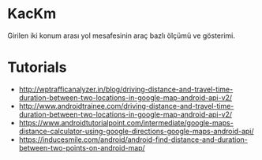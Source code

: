# KacKm
Girilen iki konum arası yol mesafesinin araç bazlı ölçümü ve gösterimi. 


# Tutorials
- http://wptrafficanalyzer.in/blog/driving-distance-and-travel-time-duration-between-two-locations-in-google-map-android-api-v2/
- http://www.androidtrainee.com/driving-distance-and-travel-time-duration-between-two-locations-in-google-map-android-api-v2/
- https://www.androidtutorialpoint.com/intermediate/google-maps-distance-calculator-using-google-directions-google-maps-android-api/
- https://inducesmile.com/android/android-find-distance-and-duration-between-two-points-on-android-map/
